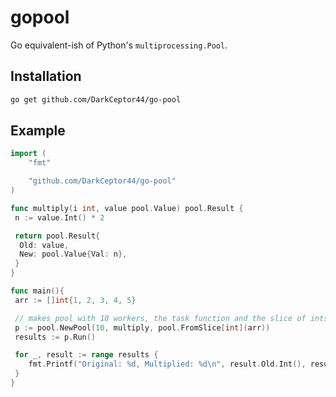 # gopool

Go equivalent-ish of Python's `multiprocessing.Pool`.

## Installation

```bash
go get github.com/DarkCeptor44/go-pool
```

## Example

```go
import (
    "fmt"

    "github.com/DarkCeptor44/go-pool"
)

func multiply(i int, value pool.Value) pool.Result {
 n := value.Int() * 2

 return pool.Result{
  Old: value,
  New: pool.Value{Val: n},
 }
}

func main(){
 arr := []int{1, 2, 3, 4, 5}

 // makes pool with 10 workers, the task function and the slice of ints
 p := pool.NewPool(10, multiply, pool.FromSlice[int](arr))
 results := p.Run()

 for _, result := range results {
    fmt.Printf("Original: %d, Multiplied: %d\n", result.Old.Int(), result.New.Int())
 }
}
```
